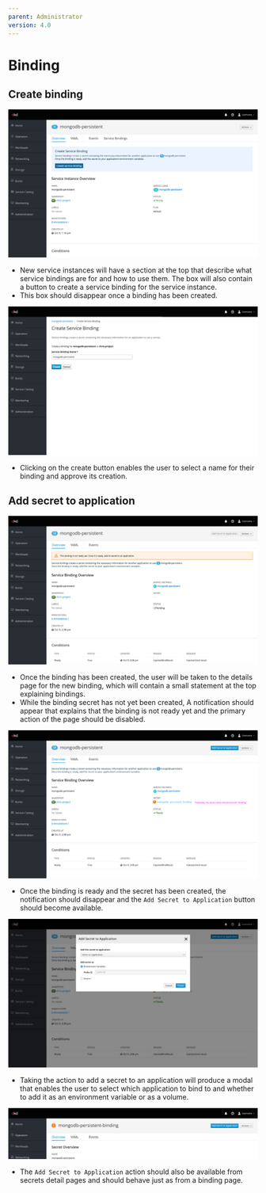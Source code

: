 ```yaml
---
parent: Administrator
version: 4.0
---
```


# Binding

## Create binding
![](img/binding-prompt.png)
- New service instances will have a section at the top that describe what service bindings are for and how to use them. The box will also contain a button to create a service binding for the service instance.
- This box should disappear once a binding has been created.

![](img/create-binding.png)
- Clicking on the create button enables the user to select a name for their binding and approve its creation.

## Add secret to application
![](img/binding-pending.png)
- Once the binding has been created, the user will be taken to the details page for the new binding, which will contain a small statement at the top explaining bindings.
- While the binding secret has not yet been created, A notification should appear that explains that the binding is not ready yet and the primary action of the page should be disabled.

![](img/binding-ready.png)
- Once the binding is ready and the secret has been created, the notification should disappear and the `Add Secret to Application` button should become available.

![](img/add-secret.png)
- Taking the action to add a secret to an application will produce a modal that enables the user to select which application to bind to and whether to add it as an environment variable or as a volume.

![](img/binding-secret.png)
- The `Add Secret to Application` action should also be available from secrets detail pages and should behave just as from a binding page.
